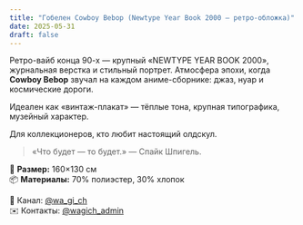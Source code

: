 ```yaml
---
title: "Гобелен Cowboy Bebop (Newtype Year Book 2000 — ретро-обложка)"
date: 2025-05-31
draft: false
---
```


Ретро-вайб конца 90-х — крупный «NEWTYPE YEAR BOOK 2000», журнальная верстка и стильный портрет. Атмосфера эпохи, когда **Cowboy Bebop** звучал на каждом аниме-сборнике: джаз, нуар и космические дороги.

Идеален как «винтаж-плакат» — тёплые тона, крупная типографика, музейный характер.

Для коллекционеров, кто любит настоящий олдскул.

> «Что будет — то будет.» — Спайк Шпигель.

🧵 **Размер:** 160×130 см  
📦 **Материалы:** 70% полиэстер, 30% хлопок  

📣 Канал: [@wa_gi_ch](https://t.me/wa_gi_ch)  
✉️ Контакты: [@wagich_admin](https://t.me/wagich_admin)
